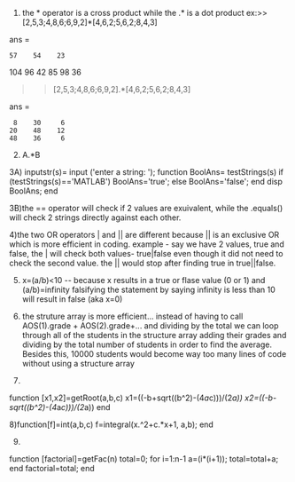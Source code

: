 1) the * operator is a cross product while the .* is a dot product  ex:>> [2,5,3;4,8,6;6,9,2]*[4,6,2;5,6,2;8,4,3]

ans =

    57    54    23
   104    96    42
    85    98    36

>> [2,5,3;4,8,6;6,9,2].*[4,6,2;5,6,2;8,4,3]

ans =

     8    30     6
    20    48    12
    48    36     6
    
    
2) A.*B

3A)
inputstr(s)= input ('enter a string: ');
function BoolAns= testStrings(s)
    if (testStrings(s)=='MATLAB')
        BoolAns='true';
    else
        BoolAns='false';
    end
    disp BoolAns;
end

3B)the == operator will check if 2 values are exuivalent, while the .equals() will check 2 strings directly against each other.

4)the two OR operators | and || are different because || is an exclusive OR which is more efficient in coding.
example - say we have 2 values, true and false, the | will check both values- true|false even though it did not need to check 
the second value. the || would stop after finding true in  true||false.

5) x=(a/b)<10  -- because x results in a true or flase value (0 or 1) and (a/b)=infinity falsifying the statement by saying 
infinity is less than 10 will result in false (aka x=0)

6) the struture array is more efficient... instead of having to call AOS(1).grade + AOS(2).grade+... and dividing by the total
we can loop through all of the students in the structure array adding their grades and dividing by the total number of students 
in order to find the average. Besides this, 10000 students would become way too many lines of code without using a structure 
array

7)
function [x1,x2]=getRoot(a,b,c)
x1=((-b+sqrt((b^2)-(4*a*c)))/(2*a))
x2=((-b-sqrt((b^2)-(4*a*c)))/(2*a))
end

8)function[f]=int(a,b,c)
f=integral(x.^2+c.*x+1, a,b);
end

9)
function [factorial]=getFac(n)
total=0;
for i=1:n-1
    a=(i*(i+1));
    total=total+a;
end
factorial=total;
end

